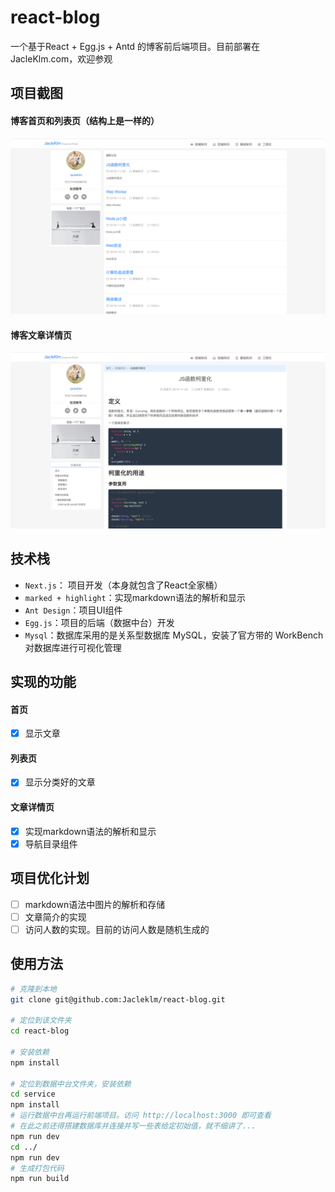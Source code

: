 # react-blog
一个基于React + Egg.js + Antd 的博客前后端项目。目前部署在 JacleKlm.com，欢迎参观

## 项目截图
#### 博客首页和列表页（结构上是一样的）
![博客首页和列表页](./public/前台首页.png)
#### 博客文章详情页
![博客文章详情页](./public/前台详情页.png)

## 技术栈
* `Next.js`： 项目开发（本身就包含了React全家桶）
* `marked + highlight`：实现markdown语法的解析和显示
* `Ant Design`：项目UI组件
* `Egg.js`：项目的后端（数据中台）开发
* `Mysql`：数据库采用的是关系型数据库 MySQL，安装了官方带的 WorkBench 对数据库进行可视化管理

## 实现的功能
#### 首页
- [x] 显示文章
#### 列表页
- [x] 显示分类好的文章
#### 文章详情页
- [x] 实现markdown语法的解析和显示
- [x] 导航目录组件

## 项目优化计划
- [ ] markdown语法中图片的解析和存储
- [ ] 文章简介的实现
- [ ] 访问人数的实现。目前的访问人数是随机生成的

## 使用方法

``` bash
# 克隆到本地
git clone git@github.com:Jacleklm/react-blog.git

# 定位到该文件夹
cd react-blog

# 安装依赖
npm install

# 定位到数据中台文件夹，安装依赖
cd service
npm install
# 运行数据中台再运行前端项目。访问 http://localhost:3000 即可查看
# 在此之前还得搭建数据库并连接并写一些表给定初始值，就不细讲了...
npm run dev
cd ../
npm run dev
# 生成打包代码
npm run build
```
